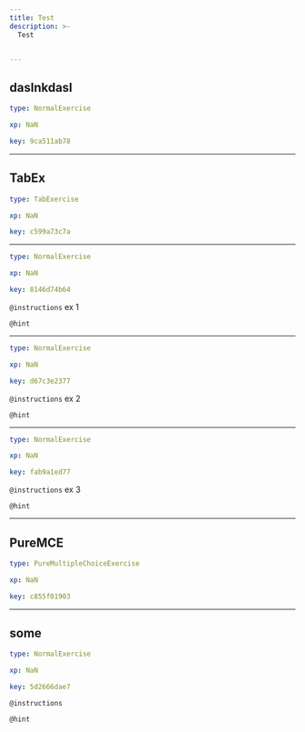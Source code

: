 ```yaml
---
title: Test
description: >-
  Test


---
```

## daslnkdasl

```yaml
type: NormalExercise

xp: NaN

key: 9ca511ab78
```














---
## TabEx

```yaml
type: TabExercise

xp: NaN

key: c599a73c7a
```













***



```yaml
type: NormalExercise

xp: NaN

key: 8146d74b64
```



`@instructions`
ex 1

`@hint`












***



```yaml
type: NormalExercise

xp: NaN

key: d67c3e2377
```



`@instructions`
ex 2

`@hint`












***



```yaml
type: NormalExercise

xp: NaN

key: fab9a1ed77
```



`@instructions`
ex 3

`@hint`












---
## PureMCE

```yaml
type: PureMultipleChoiceExercise

xp: NaN

key: c855f01903
```














---
## some

```yaml
type: NormalExercise

xp: NaN

key: 5d2666dae7
```



`@instructions`


`@hint`










